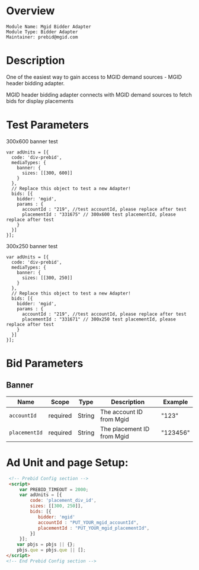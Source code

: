 # Overview

```
Module Name: Mgid Bidder Adapter
Module Type: Bidder Adapter
Maintainer: prebid@mgid.com
```

# Description

One of the easiest way to gain access to MGID demand sources  - MGID header bidding adapter.

MGID header bidding adapter connects with MGID demand sources to fetch bids for display placements

# Test Parameters


300x600 banner test
```
var adUnits = [{
  code: 'div-prebid',
  mediaTypes: {
    banner: {
      sizes: [[300, 600]]
    }
  },
  // Replace this object to test a new Adapter!
  bids: [{
    bidder: 'mgid',
    params : {
      accountId : "219", //test accountId, please replace after test
      placementId : "331675" // 300x600 test placementId, please replace after test
    }
  }]
}];
```

300x250 banner test
```
var adUnits = [{
  code: 'div-prebid',
  mediaTypes: {
    banner: {
      sizes: [[300, 250]]
    }
  },
  // Replace this object to test a new Adapter!
  bids: [{
    bidder: 'mgid',
    params : {
      accountId : "219", //test accountId, please replace after test
      placementId : "331671" // 300x250 test placementId, please replace after test
    }
  }]
}];
```

# Bid Parameters
## Banner

| Name | Scope | Type | Description | Example
| ---- | ----- | ---- | ----------- | -------
| `accountId` | required | String | The account ID from Mgid  | "123"
| `placementId` | required | String | The placement ID from Mgid  | "123456"


# Ad Unit and page Setup:

```html
 <!-- Prebid Config section -->
 <script>
     var PREBID_TIMEOUT = 2000;
     var adUnits = [{
         code: 'placement_div_id',
         sizes: [[300, 250]],
         bids: [{
            bidder: 'mgid'
            accountId : "PUT_YOUR_mgid_accountId",
            placementId : "PUT_YOUR_mgid_placementId",
         }]
     }]; 
    var pbjs = pbjs || {};
    pbjs.que = pbjs.que || [];
</script>
<!-- End Prebid Config section -->
```

